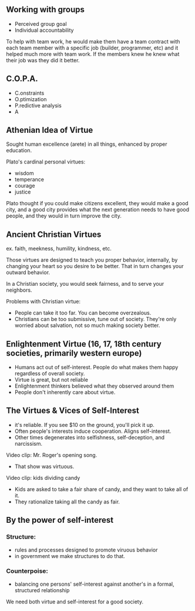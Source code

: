 ## Working with groups
 - Perceived group goal
 - Individual accountability

To help with team work, he would make them have a team contract with each team member with a specific job (builder, programmer, etc) and it helped much more with team work. If the members knew he knew what their job was they did it better.

## C.O.P.A.
 - C.onstraints
 - O.ptimization
 - P.redictive analysis
 - A

## Athenian Idea of Virtue

Sought human excellence (arete) in all things, enhanced by proper education.

Plato's cardinal personal virtues:
 - wisdom
 - temperance
 - courage
 - justice

Plato thought if you could make citizens excellent, they would make a good city, and a good city provides what the next generation needs to have good people, and they would in turn improve the city.

## Ancient Christian Virtues

 ex. faith, meekness, humility, kindness, etc.

Those virtues are designed to teach you proper behavior, internally, by changing your heart so you desire to be better. That in turn changes your outward behavior.

In a Christian society, you would seek fairness, and to serve your neighbors.

Problems with Christian virtue:
 - People can take it too far. You can become overzealous.
 - Christians can be too submissive, tune out of society. They're only worried about salvation, not so much making society better.

## Enlightenment Virtue (16, 17, 18th century societies, primarily western europe)

 - Humans act out of self-interest. People do what makes them happy regardless of overall society.
 - Virtue is great, but not reliable
 - Enlightenment thinkers believed what they observed around them
 - People don't inherently care about virtue.

## The Virtues & Vices of Self-Interest
 - it's reliable. If you see $10 on the ground, you'll pick it up.
 - Often people's interests induce cooperation. Aligns self-interest.
 - Other times degenerates into selfishness, self-deception, and narcissism.

Video clip: Mr. Roger's opening song.
 - That show was virtuous.

Video clip: kids dividing candy
 - Kids are asked to take a fair share of candy, and they want to take all of it.
 - They rationalize taking all the candy as fair.

## By the power of self-interest

### Structure:
 - rules and processes designed to promote viruous behavior
 - in government we make structures to do that.

### Counterpoise:
 - balancing one persons' self-interest against another's in a formal, structured relationship

We need both virtue and self-interest for a good society.
